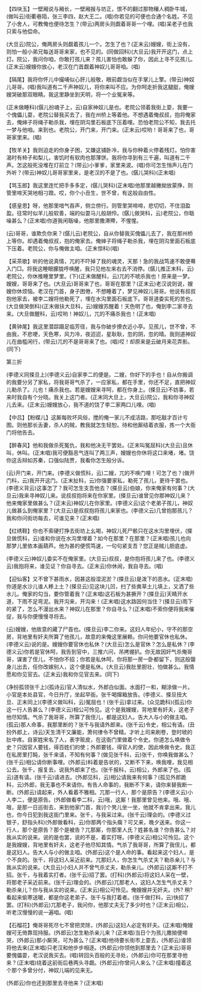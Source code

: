 <!-- { "loadSidebar": true } -->
【四块玉】一壁厢说与厢长，一壁厢报与坊正，恨不的翻过那物穰人稠卧牛城，(做叫云)街衢巷陌，张三李四，赵大王二。(唱)你若见的可便也合通个名姓。不见了小舍人，可教俺也便待怎生？(带云)两房头则觑着哥哥一个哩。(唱)呆老子也我只索与他偿命。

(大旦云)院公，俺两房头则觑着孩儿一个。怎生了也？(正末云)嫂嫂，街上没有，则怕一般小弟兄每送哥哥来家，也不见的。(同做回科)(大旦云)我开开这门，点上灯。院公，我问你咱，你敢打孩儿来？孩儿害怕也敢躲了你，因此上寻不见孩儿。(正末云)嫂嫂你放心，老汉在门首觑着神奴儿哥哥咱。(唱)

【隔尾】我将你怀儿中撮哺似心肝儿般敬，眼前觑当似在手掌儿上擎。(带云)神奴儿哥哥。(唱)我叫道有二千声神奴儿，将你来叫不应。为你呵走折我这腿脡，俺嫂嫂哭破那双眼睛。我这里静坐到天明，将一个业冤来等。

(正末做睡科)(僝儿扮魂子上，云)自家神奴儿是也。老院公领着我街上耍，我要一个傀儡儿耍，老院公替我买去了，我在州桥上等着他。不想遇着俺叔叔，抱将俺家去，俺婶子将绳子勒杀我，埋在阴沟里石板底下压着哩。恐怕老院公不知，我去托一梦与他咱。来到也。老院公，开门来，开门来。(正末云)哎哟！哥哥来了也，哥哥家里来。(唱)

【牧羊关】我则迫走的你身子困，又嫌这铺卧冷，我与你种着火停着残灯。怕你害渴时有柿子和梨儿，害饥时有软肉也那薄饼。我将你寻到有三千遍，叫道有二千声。怎这般死没堆在灯前立？(带云)小爹爹，家里来波。(唱)你可怎生悄声儿在门外听？(带云)神奴儿哥哥家里来，是老汉的不是了也。(僝儿哭科)(正末唱)

【骂玉郎】我这里连忙把手多多定，(僝儿哭科)(正末唱)他那里越撇拗放蒙挣，则管里啼天哭地相刁蹬。哎，你个小丑生，世不曾，有这般自由性。

【感皇恩】呀，他那里喑气吞声，侧立傍行。则管里哭啼啼，悲切切，不住泪盈盈。往常时似羊儿般软善，端的似耍马儿般胡伶。(僝儿做哭科，云)老院公，你聒噪甚么？(正末唱)你道我闲聒噪，他那里撒滞殢，不惺惺。

(云)哥哥，谁欺负你来？(僝儿云)老院公，自从你替我买傀儡儿去了，我在那州桥上等你。却遇着俺叔叔，抱的俺家去。俺婶子将绳子勒杀我，埋在阴沟里面石板底下压着。老院公，你与俺做主咱。(正末惊科)(唱)

【采茶歌】听的他说真情，兀的不吓掉了我的魂灵，天那！急的我战笃速不敢便蓦入门□。将我这睡眼朦胧呼唤醒，我只见他左来右去不消停。(僝儿推正末科，云)老院公，你休推睡里梦里。(下)(正末做醒科，云)兀的不唬杀我也！原来是一梦。嫂嫂，哥哥来了也。(大旦云)哥哥来了也，哥哥在那里？(正末云)老汉说则说，嫂嫂你休烦恼。老汉在门首，身子困倦，不想睡着了，梦见神奴儿哥哥。他说有叔叔抱他家去，被李二嫂将他勒死了，埋在水沟里面石板底下。哥哥道委实死的苦也。(大旦做哭倒科)(正末做扶大旦科，云)嫂嫂苏醒着！天色明了也，俺到李二家寻去来。(大旦做醒科，云)哎哟！神奴儿，兀的不痛杀我也！(正末唱)

【黄钟尾】我这里潜踪蹑足临芳径，我与你破步撩衣近小亭。见孩儿，世不曾，不由我，不悲哽，天色寒，风力冷，夜迢迢，星耿耿，忽的阴，忽的晴。我则道神奴儿在曲槛闲行，(带云)兀的不是哥哥来了也。(唱)哎！却原来是云破月来花弄影。(同下)


第三折

(李德义同搽旦上)(李德义云)自家李二的便是。二嫂，你好下的手也！自从你搬调的我要分另了家私，将我哥哥气杀了，一应家私，都在手里，你还不足，直把神奴儿勒杀了。儿也！痛杀我也。若是嫂嫂来寻呵，都在你身上。(搽旦云)不妨事，若来时我自有个分晓。我关上这门者。(正末同大旦上，大旦云)院公，我和你寻神奴儿去来。(正末云)嫂嫂放心，我不道的饶了李二家两口儿哩。(唱)

【中吕】【粉蝶儿】这厮每败坏风俗，搅的俺一家儿不成活路，那吃敲才百计亏图。则他那长舌妻，杀人的贼，教我就怎生轻恕。待和他厮结着衣服，拣一个大衙门将他告去。

【醉春风】他和我做杀死冤仇，我和他决无干罢处。(正末叫冤屈科)(大旦云)且休叫，休叫。(正末唱)我可便豁恶气连叫了两三声，嫂嫂也你休将这口来堵，堵。饶你这舌辩如苏秦，口强似陆贾，我看你怎生般分诉。

(云)开门来，开门来。(李德义做慌科，云)二嫂，兀的不唤门哩！可怎了也？(做开门科，云)我开开这门。(正末扯科，云)你强要家私，勒死了孩儿，更待干罢也。(李德义背云)这事怎了？我可怎生支吾他去？(搽旦云)伯娘，你来俺家有何事？(大旦云)我来寻神奴儿来。说叔叔抱将来在你家里。(搽旦云)谁曾见你那神奴儿来？他来俺家里做甚么？(正末云)神奴儿在你家里。(李德义云)这个老弟子孩儿，神奴儿做甚么到俺家里？(大旦云)是叔叔抱将孩儿来家也。(李德义云)几曾抱那孩儿？我和你问街坊每去，可谁见来？(正末唱)

【红绣鞋】你也不索硬打挣去街坊上幺喝，神奴儿死尸骸只在这水沟里埋伏，(搽旦做慌科，云)谁和你说在水沟里埋着？如今在那里？在那里？(正末唱)孩儿也向那梦儿里依本画葫芦。他为甚的便慌笃速，一句句紧支吾？您正是贼儿胆底虚。

(李德义云)神奴儿委实不在俺家里。(大旦云)叔叔，是你抱将孩儿来了也。(李德义云)我抱将来，谁见证？你自寻去。(正末云)你休闹，我自寻去。(唱)

【迎仙客】又不曾下甚雨水，因甚这般湿泥淤？(搽旦云)是泼下的恶水。(正末唱)你道是水沙儿谁人糁上土？(搽旦云)见这块儿凹，扫了些粪草土儿填上，又洒了些水儿。俺家的勾当，要你管着我？(正末唱)这石板为甚撅开？(搽旦云)天睛开水道，下雨不足弯泥。我开沟来，开沟来！(正末唱)这水路因何当住？(搽旦云)雨下的紧了，怎么不漫出水来？神奴儿在那里？你自寻么？(正末唱)不索你便将我来催促，我与你便慢慢寻将去。

(云)嫂嫂，他故意的藏了尸首也。(搽旦云)李二你来。这妇人年纪小，守不的那空房，背地里有奸夫所算了他孩儿，故意的来俺这里展赖。你问他要官休也私休。(李德义云)说的是。嫂嫂你要官休也私休？(大旦云)怎么是官休？怎么是私休？(李德义云)你若是官休呵，我告到官中，三推六问，吊拷绷扒。你无故因奸气杀俺哥哥，谋害了侄儿，不怕你不招；你若是私休呵，你将那一房一卧都留下，则这般罄身儿出去，任你改嫁别人，这个便是私休。(大旦云)我肚里胆壮，怕做甚么。我情愿和你见官去。(正末云)我和你见官去来。(同下)

(净扮孤领张千上)(孤诗云)官人清似水，外郎白似面。水面打一和，糊涂做一片。小官是本处县官，今日升厅，坐起早衙。张千喝撺箱放告。(李德义、搽旦扭大旦、正末同上)(李德义做叫科，云)冤屈也！(张千云)拿过来。(众见跪科)(孤云)你这一行人告甚么？(李德义云)相公可怜见。这个是我嫂嫂，背地里有奸夫，这老子他尽知情。气杀了我哥哥，所算了我侄儿，都是这妇人。告大人与小的做主咱。(孤云)那人命事，我那里断的？张千与我请外郎来。(张千云)令史，相公有请。(丑扮外郎上，诗云)天生清干又廉能，萧何律令不曾精。才听上司来刷卷，登时唬的肚中疼。自家姓宋名了人，表字赃皮，在这衙门里做着个令史。你道怎么唤做令史？只因官人要钱，得百姓们的使；外郎要钱，得官人的使，因此唤做令史。我正在私房里打盹，张千来请，不知有何事？(做见张千科，云)张千，你唤我做甚么？(张千云)相公请你断事哩。(外郎云)料着是告状的，又断不下来，唤我哩，我见相公去。张千，报复去，说我外郎来了也。(张千报科，云)相公，外郎来了也。(孤云)道有请。(张千云)请进去。(外郎见科，云)相公请我来有何事？(孤见外郎跪科，云)外郎，我无事也不来请你。有告人命事的，我断不下来，请你来替我断一断。(外郎云)请起来，外人看着不雅相。兀那一行人，那个是原告？(李德义云)小人李二，便是原告。(外郎做看李二科，云)哦，这厮！我那里曾见他来。哦、哦、哦，是那一日巡街去，来到他家门首，我讨个凳儿坐一坐，他就不肯拿出来。我儿也，你今日犯到我这衙门里来。张千，与我采过来。(张千云)理会的。(李德义过银子，舒指头科)(外郎做看科，云)你那两个指头瘸？可又来，晚夕送来。你这一行人，那个是原告？那个是被告？兀那厮，你那里人氏？姓甚名谁？你告甚么？对我从实的说来。说的是也罢，说的不是，着实打呀。(李德义云)相公可怜见。这个是我嫂嫂，背地里有奸夫，这老子他尽知其情。气杀了我哥哥，所算了我侄儿，都是这妇人。告大人与小的做主咱。(外郎云)这个是人命的事。看起来这个妇人，是个不良的。张千，将这妇人采近前来。兀那妇人，你怎生气杀丈夫？勒杀亲儿？与我从实的说来。(大旦云)小妇人并不曾气杀丈夫，勒杀亲儿。(外郎云)这厮不打不招。张千，与我着实打者。(张千云)招了罢。(打科)(外郎云)将这妇人采在一壁，将那老子采近前来。(张千云)理会的。(外郎云)兀那老人，这妇人怎生气杀丈夫？勒杀亲儿？你与我从实的说来。(正末云)相公可怜见。俺嫂嫂并无奸夫。(外?
稍?看起来偷寒送暖，都是你这老弟子。张千与我打着者。(张千做打科，云)快招了罢。(打科)(外郎云)兀那老子，我问你，他那丈夫无了多少时也？(正末云)相公，听老汉慢慢的说一遍咱。(唱)

【石榴花】俺哥哥死尽七不曾把灵除，(外郎云)这妇人必定有奸夫。(正末唱)俺嫂嫂可无倚靠现持服。(外郎云)怎生勒杀亲儿来？(正末唱)当日个为孩儿撒拗便啼哭，(外郎云)那小厮哭，可为甚么？(正末唱)他待要长街市上耍去，(外郎云)谁领将他去来(正末唱)只老汉和他步步相逐。(外郎云)你领他到那里去？(正末云)哥哥要傀儡耍，老汉说我买去。(唱)转回头百般的无寻处，(外郎云)你可在那里寻他来？(正末唱)绕着这前街后巷两头寻觑。(外郎云)你曾问人来么？(正末唱)撞着这个那个多曾分付，神奴儿端的见来无。

(外郎云)你也还到那里去寻他来？(正末唱)

